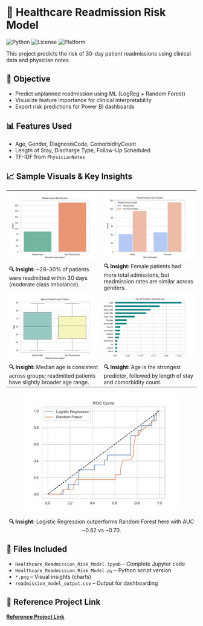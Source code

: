 # 🏥 Healthcare Readmission Risk Model

![Python](https://img.shields.io/badge/Python-3.10-blue)
![License](https://img.shields.io/badge/License-MIT-green)
![Platform](https://img.shields.io/badge/Platform-Jupyter-orange)

This project predicts the risk of 30-day patient readmissions using clinical data and physician notes.

## 📌 Objective
- Predict unplanned readmission using ML (LogReg + Random Forest)
- Visualize feature importance for clinical interpretability
- Export risk predictions for Power BI dashboards

## 📊 Features Used
- Age, Gender, DiagnosisCode, ComorbidityCount
- Length of Stay, Discharge Type, Follow-Up Scheduled
- TF-IDF from `PhysicianNotes`

## 📈 Sample Visuals & Key Insights

<table>
  <tr>
    <td><img src="readmission_distribution.png" width="400"/></td>
    <td><img src="gender_vs_readmission.png" width="400"/></td>
  </tr>
  <tr>
    <td><b>🔍 Insight:</b> ~28–30% of patients were readmitted within 30 days (moderate class imbalance).</td>
    <td><b>🔍 Insight:</b> Female patients had more total admissions, but readmission rates are similar across genders.</td>
  </tr>
  <tr>
    <td><img src="age_vs_readmission.png" width="400"/></td>
    <td><img src="feature_importance.png" width="400"/></td>
  </tr>
  <tr>
    <td><b>🔍 Insight:</b> Median age is consistent across groups; readmitted patients have slightly broader age range.</td>
    <td><b>🔍 Insight:</b> Age is the strongest predictor, followed by length of stay and comorbidity count.</td>
  </tr>
</table>

<div align="center">
  <img src="roc_curve.png" width="420"/>
  <p><b>🔍 Insight:</b> Logistic Regression outperforms Random Forest here with AUC ~0.82 vs ~0.70.</p>
</div>

## 📁 Files Included
- `Healthcare_Readmission_Risk_Model.ipynb` – Complete Jupyter code
- `Healthcare_Readmission_Risk_Model.py` – Python script version
- `*.png` – Visual insights (charts)
- `readmission_model_output.csv` – Output for dashboarding

## 📎 Reference Project Link
**[Reference Project Link](https://github.com/vineethasusan/Healthcare-Readmission-Risk-Model)**
